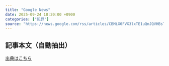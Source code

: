 ```yaml
---
title: "Google News"
date: 2025-09-24 18:20:00 +0900
categories: ["犯罪"]
source: "https://news.google.com/rss/articles/CBMiX0FVX3lxTE1uQnJQVHBsTXpSLU5SVW9DWlRCdzdqQ3UtNmdRZllxWWtPa0s1ay04YngwXzZnUmRuYktuY1BFejgwX2xaSXRETGJyaElZZTczWG05Q2taU2R2SzhoS3J3?oc=5"
---
```


## 記事本文（自動抽出）
<body class="y0K44d EA71Tc" id="readabilityBody"></body>

[出典はこちら](https://news.google.com/rss/articles/CBMiX0FVX3lxTE1uQnJQVHBsTXpSLU5SVW9DWlRCdzdqQ3UtNmdRZllxWWtPa0s1ay04YngwXzZnUmRuYktuY1BFejgwX2xaSXRETGJyaElZZTczWG05Q2taU2R2SzhoS3J3?oc=5)
